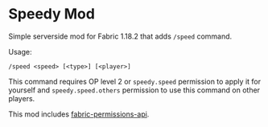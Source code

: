 # Speedy Mod

Simple serverside mod for Fabric 1.18.2 that adds ``/speed`` command.

Usage:
```
/speed <speed> [<type>] [<player>]
```

This command requires OP level 2 or ``speedy.speed`` permission to apply it for yourself and ``speedy.speed.others`` permission to use this command on other players.

This mod includes [fabric-permissions-api](https://github.com/lucko/fabric-permissions-api).